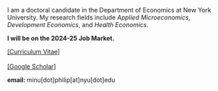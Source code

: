 
I am a doctoral candidate in the Department of Economics at New York University. 
My research fields include *Applied Microeconomics*, *Development Economics*, and *Health Economics*. 


<b> I will be on the 2024-25 Job Market. </b>
<!-- My broad research interests are in studying health and socio-economic choices/outcomes of individuals in developing countries, as well as the role of norms, identities, political economy or psychology in shaping them. -->


<a href="Files/PhilipMinu_CV.pdf">[Curriculum Vitae]</a>
<br>
<br><a href="https://scholar.google.com/citations?user=yqwUdjkAAAAJ&hl=en">[Google Scholar]</a>
<br>
<p> <b> email: </b> minu[dot]philip[at]nyu[dot]edu </p>






